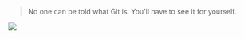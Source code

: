 > No one can be told what Git is. You'll have to see it for yourself.

![](https://media.giphy.com/media/3rVfBUa9f0RErtMZBH/giphy.gif)
